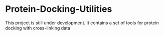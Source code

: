 Protein-Docking-Utilities
=========================

This project is still under development.  It contains a set of tools for protein docking with cross-linking data
